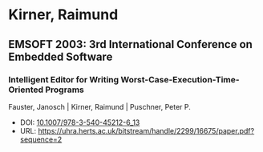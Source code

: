 # Kirner, Raimund

## EMSOFT 2003: 3rd International Conference on Embedded Software

### Intelligent Editor for Writing Worst-Case-Execution-Time-Oriented Programs
Fauster, Janosch | Kirner, Raimund | Puschner, Peter P.
* DOI: [10.1007/978-3-540-45212-6_13](https://doi.org/10.1007/978-3-540-45212-6_13)
* URL: <https://uhra.herts.ac.uk/bitstream/handle/2299/16675/paper.pdf?sequence=2>

